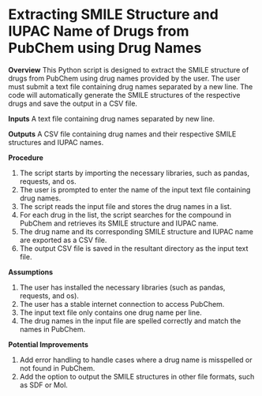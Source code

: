 # Extracting SMILE Structure and IUPAC Name of Drugs from PubChem using Drug Names

**Overview**
This Python script is designed to extract the SMILE structure of drugs from PubChem using drug names provided by the user. The user must submit a text file containing drug names separated by a new line. The code will automatically generate the SMILE structures of the respective drugs and save the output in a CSV file.

**Inputs**
A text file containing drug names separated by new line.

**Outputs**
A CSV file containing drug names and their respective SMILE structures and IUPAC names.

**Procedure**
1. The script starts by importing the necessary libraries, such as pandas, requests, and os.
2. The user is prompted to enter the name of the input text file containing drug names.
3. The script reads the input file and stores the drug names in a list.
4. For each drug in the list, the script searches for the compound in PubChem and retrieves its SMILE structure and IUPAC name.
5. The drug name and its corresponding SMILE structure and IUPAC name are exported as a CSV file. 
6. The output CSV file is saved in the resultant directory as the input text file.

**Assumptions**
1. The user has installed the necessary libraries (such as pandas, requests, and os).
2. The user has a stable internet connection to access PubChem.
3. The input text file only contains one drug name per line.
4. The drug names in the input file are spelled correctly and match the names in PubChem.

**Potential Improvements**
1. Add error handling to handle cases where a drug name is misspelled or not found in PubChem.
2. Add the option to output the SMILE structures in other file formats, such as SDF or Mol.
